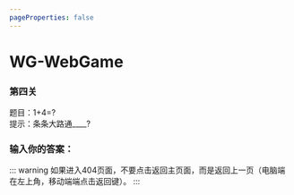 ```yaml
---
pageProperties: false
---
```

# WG-WebGame
### 第四关

题目：1+4=?<br>
提示：条条大路通____?

### 输入你的答案：

<WGwgc></WGwgc>

::: warning
如果进入404页面，不要点击返回主页面，而是返回上一页（电脑端在左上角，移动端端点击返回键）。
:::